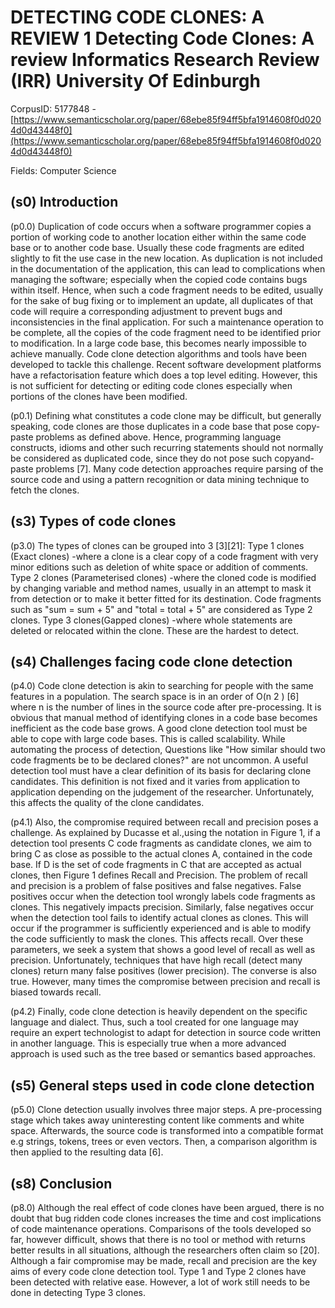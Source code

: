 # DETECTING CODE CLONES: A REVIEW 1 Detecting Code Clones: A review Informatics Research Review (IRR) University Of Edinburgh

CorpusID: 5177848 - [https://www.semanticscholar.org/paper/68ebe85f94ff5bfa1914608f0d0204d0d43448f0](https://www.semanticscholar.org/paper/68ebe85f94ff5bfa1914608f0d0204d0d43448f0)

Fields: Computer Science

## (s0) Introduction
(p0.0) Duplication of code occurs when a software programmer copies a portion of working code to another location either within the same code base or to another code base. Usually these code fragments are edited slightly to fit the use case in the new location. As duplication is not included in the documentation of the application, this can lead to complications when managing the software; especially when the copied code contains bugs within itself. Hence, when such a code fragment needs to be edited, usually for the sake of bug fixing or to implement an update, all duplicates of that code will require a corresponding adjustment to prevent bugs and inconsistencies in the final application. For such a maintenance operation to be complete, all the copies of the code fragment need to be identified prior to modification. In a large code base, this becomes nearly impossible to achieve manually. Code clone detection algorithms and tools have been developed to tackle this challenge. Recent software development platforms have a refactorisation feature which does a top level editing. However, this is not sufficient for detecting or editing code clones especially when portions of the clones have been modified.

(p0.1) Defining what constitutes a code clone may be difficult, but generally speaking, code clones are those duplicates in a code base that pose copy-paste problems as defined above. Hence, programming language constructs, idioms and other such recurring statements should not normally be considered as duplicated code, since they do not pose such copyand-paste problems [7]. Many code detection approaches require parsing of the source code and using a pattern recognition or data mining technique to fetch the clones.
## (s3) Types of code clones
(p3.0) The types of clones can be grouped into 3 [3][21]: Type 1 clones (Exact clones) -where a clone is a clear copy of a code fragment with very minor editions such as deletion of white space or addition of comments. Type 2 clones (Parameterised clones) -where the cloned code is modified by changing variable and method names, usually in an attempt to mask it from detection or to make it better fitted for its destination. Code fragments such as "sum = sum + 5" and "total = total + 5" are considered as Type 2 clones. Type 3 clones(Gapped clones) -where whole statements are deleted or relocated within the clone. These are the hardest to detect.
## (s4) Challenges facing code clone detection
(p4.0) Code clone detection is akin to searching for people with the same features in a population. The search space is in an order of O(n 2 ) [6] where n is the number of lines in the source code after pre-processing. It is obvious that manual method of identifying clones in a code base becomes inefficient as the code base grows. A good clone detection tool must be able to cope with large code bases. This is called scalability. While automating the process of detection, Questions like "How similar should two code fragments be to be declared clones?" are not uncommon. A useful detection tool must have a clear definition of its basis for declaring clone candidates. This definition is not fixed and it varies from application to application depending on the judgement of the researcher. Unfortunately, this affects the quality of the clone candidates.

(p4.1) Also, the compromise required between recall and precision poses a challenge. As explained by Ducasse et al.,using the notation in Figure 1, if a detection tool presents C code fragments as candidate clones, we aim to bring C as close as possible to the actual clones A, contained in the code base. If D is the set of code fragments in C that are accepted as actual clones, then Figure 1 defines Recall and Precision. The problem of recall and precision is a problem of false positives and false negatives. False positives occur when the detection tool wrongly labels code fragments as clones. This negatively impacts precision. Similarly, false negatives occur when the detection tool fails to identify actual clones as clones. This will occur if the programmer is sufficiently experienced and is able to modify the code sufficiently to mask the clones. This affects recall. Over these parameters, we seek a system that shows a good level of recall as well as precision. Unfortunately, techniques that have high recall (detect many clones) return many false positives (lower precision). The converse is also true. However, many times the compromise between precision and recall is biased towards recall.

(p4.2) Finally, code clone detection is heavily dependent on the specific language and dialect. Thus, such a tool created for one language may require an expert technologist to adapt for detection in source code written in another language. This is especially true when a more advanced approach is used such as the tree based or semantics based approaches.
## (s5) General steps used in code clone detection
(p5.0) Clone detection usually involves three major steps. A pre-processing stage which takes away uninteresting content like comments and white space. Afterwards, the source code is transformed into a compatible format e.g strings, tokens, trees or even vectors. Then, a comparison algorithm is then applied to the resulting data [6].
## (s8) Conclusion
(p8.0) Although the real effect of code clones have been argued, there is no doubt that bug ridden code clones increases the time and cost implications of code maintenance operations. Comparisons of the tools developed so far, however difficult, shows that there is no tool or method with returns better results in all situations, although the researchers often claim so [20]. Although a fair compromise may be made, recall and precision are the key aims of every code clone detection tool. Type 1 and Type 2 clones have been detected with relative ease. However, a lot of work still needs to be done in detecting Type 3 clones.
